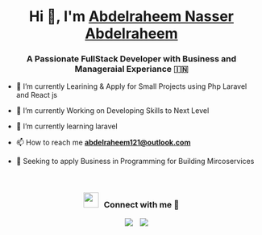 

<h1 align="center">Hi 👋, I'm <a href="https://100rabhcsmc.github.io/Me.io/" target="blank">
Abdelraheem Nasser Abdelraheem</a></h1>
<h3 align="center">A Passionate FullStack Developer with Business and Manageraial Experiance &#127470;&#127475</h3>



- 🔭 I’m currently Learining & Apply for Small Projects using Php Laravel and React js
  
- 🌱 I’m currently Working on Developing Skills to Next Level

- 🌱 I’m currently learning laravel

- 📫 How to reach me **abdelraheem121@outlook.com**

- 📄 Seeking to apply Business  in Programming for Building Mircoservices
<br/>
<h3 align="center" > <img src="https://media.giphy.com/media/iY8CRBdQXODJSCERIr/giphy.gif" width="30" height="30" style="margin-right: 10px;">Connect with me 🤝 </h3>

<p align="center">

 <div align="center"  class="icons-social" style="margin-left: 10px;">
        <a style="margin-left: 10px;"  target="_blank" href="https://images.app.goo.gl/5BX62XgESxCgTbcC8">
			<img src="https://img.icons8.com/doodle/40/000000/linkedin--v2.png"></a>
        <a style="margin-left: 10px;" target="_blank" href="https://instagram.com/100rabhch](https://www.facebook.com/bedo.nasser.752">
			<img src="https://img.icons8.com/doodle/40/000000/instagram-new--v2.png"></a>
      </div>

</p>
